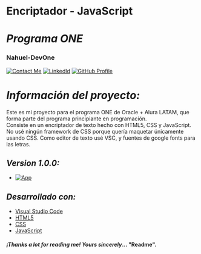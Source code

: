# **Encriptador - JavaScript** 
# *Programa ONE*
### **Nahuel-DevOne**
[![Contact Me](https://img.shields.io/badge/Email-informational?style=for-the-badge&logo=Mail.Ru&logoColor=fff&color=23272d)](mailto:nahue.developer1@gmail.com)
[![LinkedId](https://img.shields.io/badge/LinkedIn-informational?style=for-the-badge&logo=linkedin&logoColor=fff&color=23272d)](https://www.linkedin.com/in/nahuel-developer/)
[![GitHub Profile](https://img.shields.io/badge/GitHub-informational?style=for-the-badge&logo=GitHub&logoColor=fff&color=23272d)](https://github.com/Nahuel-DevOne)

# *Información del proyecto:*

Este es mi proyecto para el programa ONE de Oracle + Alura LATAM, que forma parte del programa principiante en programación.  
Consiste en un encriptador de texto hecho con HTML5, CSS y JavaScript. No usé ningún framework de CSS porque quería maquetar únicamente usando CSS. Como editor de texto usé VSC, y fuentes de google fonts para las letras.

## *Version 1.0.0:*

- [![App](https://img.shields.io/badge/App-informational?style=for-the-badge&logo=github&logoColor=fff&color=23272d)](https://nahuel-devone.github.io/encriptador/)

## *Desarrollado con:*

- [Visual Studio Code](https://code.visualstudio.com/)
- [HTML5](https://developer.mozilla.org/es/docs/Glossary/HTML5)
- [CSS](https://developer.mozilla.org/es/docs/Web/CSS)
- [JavaScript](https://developer.mozilla.org/es/docs/Web/JavaScript)

#### *¡Thanks a lot for reading me!* _Yours sincerely_... "**Readme**".